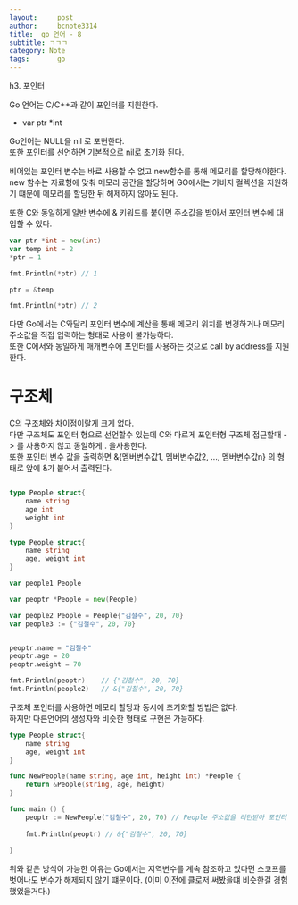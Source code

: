 ```yaml
---
layout:     post
author:     bcnote3314
title: 	go 언어 - 8
subtitle: ㄱㄱㄱ
category: Note
tags: 		go
---
```


h3. 포인터

Go 언어는 C/C++과 같이 포인터를 지원한다.  

* var ptr *int

Go언어는 NULL을 nil 로 포현한다.  
또한 포인터를 선언하면 기본적으로 nil로 초기화 된다.  

비어있는 포인터 변수는 바로 사용할 수 없고 new함수를 통해 메모리를 할당해야한다.  
new 함수는 자료형에 맞춰 메모리 공간을 할당하며 GO에서는 가비지 컬렉션을 지원하기 떄문에 메모리를 할당한 뒤 해제하지 않아도 된다.  

또한 C와 동일하게 일반 변수에 & 키워드를 붙이면 주소값을 받아서 포인터 변수에 대입할 수 있다. 

```go
var ptr *int = new(int)
var temp int = 2
*ptr = 1

fmt.Println(*ptr) // 1

ptr = &temp

fmt.Println(*ptr) // 2

```

다만 Go에서는 C와달리 포인터 변수에 계산을 통해 메모리 위치를 변경하거나 메모리 주소값을 직접 입력하는 형태로 사용이 불가능하다.  
또한 C에서와 동일하게 매개변수에 포인터를 사용하는 것으로 call by address를 지원한다.  

# 구조체

C의 구조체와 차이점이랄게 크게 없다.  
다만 구조체도 포인터 형으로 선언할수 있는데 C와 다르게 포인터형 구조체 접근할때 -> 를 사용하지 않고 동일하게 . 을사용한다.  
또한 포인터 변수 값을 출력하면 &{멤버변수값1, 멤버변수값2, ..., 멤버변수값n} 의 형태로 앞에 &가 붙어서 출력된다.

```go

type People struct{
	name string
	age int
	weight int
}

type People struct{
	name string
	age, weight int
}

var people1 People

var peoptr *People = new(People)

var people2 People = People{"김철수", 20, 70}
var people3 := {"김철수", 20, 70}


peoptr.name = "김철수"
peoptr.age = 20
peoptr.weight = 70

fmt.Println(peoptr)    // {"김철수", 20, 70}
fmt.Println(people2)   // &{"김철수", 20, 70}

```

구조체 포인터를 사용하면 메모리 할당과 동시에 초기화할 방법은 없다.  
하지만 다른언어의 생성자와 비슷한 형태로 구현은 가능하다.  

```go
type People struct{
	name string
	age, weight int
}

func NewPeople(name string, age int, height int) *People {
	return &People(string, age, height)
}

func main () {
	peoptr := NewPeople("김철수", 20, 70) // People 주소값을 리턴받아 포인터 변수에 대입한다.
	
	fmt.Println(peoptr) // &{"김철수", 20, 70}
	
}


```

위와 같은 방식이 가능한 이유는 Go에서는 지역변수를 계속 참조하고 있다면 스코프를 벗어나도 변수가 해제되지 않기 떄문이다. (이미 이전에 클로저 써봤을떄 비슷한걸 경험했었을거다.)




